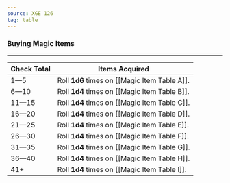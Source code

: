 ```yaml
---
source: XGE 126
tag: table
---
```


### Buying Magic Items
---
|Check Total|Items Acquired|
|----|------------|
|1—5|Roll **1d6** times on [[Magic Item Table A]].|
|6—10|Roll **1d4** times on [[Magic Item Table B]].|
|11—15|Roll **1d4** times on [[Magic Item Table C]].|
|16—20|Roll **1d4** times on [[Magic Item Table D]].|
|21—25|Roll **1d4** times on [[Magic Item Table E]].|
|26—30|Roll **1d4** times on [[Magic Item Table F]].|
|31—35|Roll **1d4** times on [[Magic Item Table G]].|
|36—40|Roll **1d4** times on [[Magic Item Table H]].|
|41+|Roll **1d4** times on [[Magic Item Table I]].|
